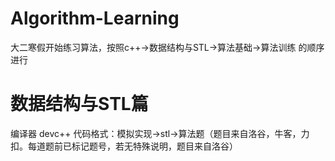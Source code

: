 # Algorithm-Learning
大二寒假开始练习算法，按照c++->数据结构与STL->算法基础->算法训练 的顺序进行

# 数据结构与STL篇
编译器 devc++
代码格式：模拟实现->stl->算法题（题目来自洛谷，牛客，力扣。每道题前已标记题号，若无特殊说明，题目来自洛谷）
